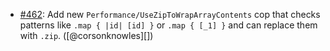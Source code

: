 * [#462](https://github.com/rubocop/rubocop-performance/pull/462): Add new `Performance/UseZipToWrapArrayContents` cop that checks patterns like `.map { |id| [id] }` or `.map { [_1] }` and can replace them with `.zip`. ([@corsonknowles][])
